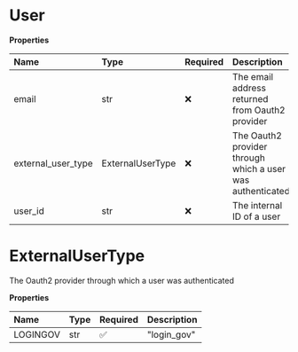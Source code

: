 # User

**Properties**

| Name               | Type             | Required | Description                                                |
| :----------------- | :--------------- | :------- | :--------------------------------------------------------- |
| email              | str              | ❌       | The email address returned from Oauth2 provider            |
| external_user_type | ExternalUserType | ❌       | The Oauth2 provider through which a user was authenticated |
| user_id            | str              | ❌       | The internal ID of a user                                  |

# ExternalUserType

The Oauth2 provider through which a user was authenticated

**Properties**

| Name     | Type | Required | Description |
| :------- | :--- | :------- | :---------- |
| LOGINGOV | str  | ✅       | "login_gov" |

<!-- This file was generated by liblab | https://liblab.com/ -->
